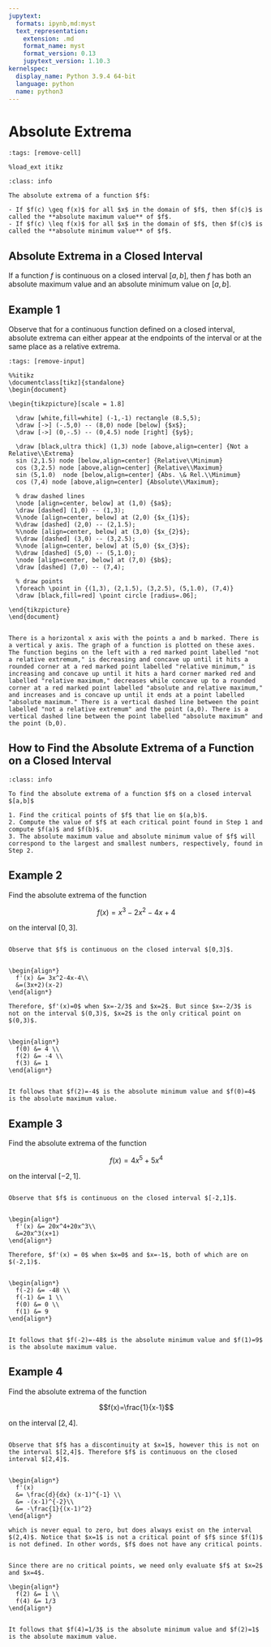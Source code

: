```yaml
---
jupytext:
  formats: ipynb,md:myst
  text_representation:
    extension: .md
    format_name: myst
    format_version: 0.13
    jupytext_version: 1.10.3
kernelspec:
  display_name: Python 3.9.4 64-bit
  language: python
  name: python3
---
```

# Absolute Extrema

```{code-cell}
:tags: [remove-cell]

%load_ext itikz
```

```{admonition} Definition
:class: info

The absolute extrema of a function $f$:

- If $f(c) \geq f(x)$ for all $x$ in the domain of $f$, then $f(c)$ is called the **absolute maximum value** of $f$.
- If $f(c) \leq f(x)$ for all $x$ in the domain of $f$, then $f(c)$ is called the **absolute minimum value** of $f$.
```

## Absolute Extrema in a Closed Interval

If a function $f$ is continuous on a closed interval $[a,b]$, then $f$ has both an absolute maximum value and an absolute minimum value on $[a,b]$.

## Example 1

Observe that for a continuous function defined on a closed interval, absolute extrema can either appear at the endpoints of the interval or at the same place as a relative extrema.

```{code-cell}
:tags: [remove-input]

%%itikz
\documentclass[tikz]{standalone}
\begin{document}

\begin{tikzpicture}[scale = 1.8]

  \draw [white,fill=white] (-1,-1) rectangle (8.5,5);
  \draw [->] (-.5,0) -- (8,0) node [below] {$x$};
  \draw [->] (0,-.5) -- (0,4.5) node [right] {$y$};

  \draw [black,ultra thick] (1,3) node [above,align=center] {Not a Relative\\Extrema} 
  sin (2,1.5) node [below,align=center] {Relative\\Minimum} 
  cos (3,2.5) node [above,align=center] {Relative\\Maximum}
  sin (5,1.0)  node [below,align=center] {Abs. \& Rel.\\Minimum} 
  cos (7,4) node [above,align=center] {Absolute\\Maximum};

  % draw dashed lines
  \node [align=center, below] at (1,0) {$a$};
  \draw [dashed] (1,0) -- (1,3);
  %\node [align=center, below] at (2,0) {$x_{1}$};
  %\draw [dashed] (2,0) -- (2,1.5);
  %\node [align=center, below] at (3,0) {$x_{2}$};
  %\draw [dashed] (3,0) -- (3,2.5);
  %\node [align=center, below] at (5,0) {$x_{3}$};
  %\draw [dashed] (5,0) -- (5,1.0);
  \node [align=center, below] at (7,0) {$b$};
  \draw [dashed] (7,0) -- (7,4);

  % draw points
  \foreach \point in {(1,3), (2,1.5), (3,2.5), (5,1.0), (7,4)}
  \draw [black,fill=red] \point circle [radius=.06];

\end{tikzpicture}
\end{document} 
```
```{dropdown} **Long Text Descriptions**

There is a horizontal x axis with the points a and b marked. There is a vertical y axis. The graph of a function is plotted on these axes. The function begins on the left with a red marked point labelled "not a relative extremum," is decreasing and concave up until it hits a rounded corner at a red marked point labelled "relative minimum," is increasing and concave up until it hits a hard corner marked red and labelled "relative maximum," decreases while concave up to a rounded corner at a red marked point labelled "absolute and relative maximum," and increases and is concave up until it ends at a point labelled "absolute maximum." There is a vertical dashed line between the point labelled "not a relative extremum" and the point (a,0). There is a vertical dashed line between the point labelled "absolute maximum" and the point (b,0).

```

## How to Find the Absolute Extrema of a Function on a Closed Interval

```{admonition} Finding Absolute Extrema on a Closed Interval
:class: info

To find the absolute extrema of a function $f$ on a closed interval $[a,b]$

1. Find the critical points of $f$ that lie on $(a,b)$.
2. Compute the value of $f$ at each critical point found in Step 1 and compute $f(a)$ and $f(b)$.
3. The absolute maximum value and absolute minimum value of $f$ will correspond to the largest and smallest numbers, respectively, found in Step 2.
```

## Example 2

Find the absolute extrema of the function 

$$f(x)=x^3-2x^2-4x+4$$ 

on the interval $[0,3]$.

```{dropdown} **Step 1:** Decide whether $f$ is continuous on the interval.

Observe that $f$ is continuous on the closed interval $[0,3]$.
```

```{dropdown} **Step 2:** Find the critical points of $f$ on $(0,3)$, if any.

\begin{align*}
  f'(x) &= 3x^2-4x-4\\
  &=(3x+2)(x-2)
\end{align*}

Therefore, $f'(x)=0$ when $x=-2/3$ and $x=2$. But since $x=-2/3$ is not on the interval $(0,3)$, $x=2$ is the only critical point on $(0,3)$.
```

```{dropdown} **Step 3:** Evaluate $f(x)$ at critical points on $(0,3)$ and the endpoints of $[0,3]$.

\begin{align*}
  f(0) &= 4 \\
  f(2) &= -4 \\
  f(3) &= 1 
\end{align*}
```

```{dropdown} **Step 4:** Find absolute extrema by comparing values from Step 3.

It follows that $f(2)=-4$ is the absolute minimum value and $f(0)=4$ is the absolute maximum value.
```

## Example 3

Find the absolute extrema of the function 

$$f(x)=4x^5+5x^4$$ 

on the interval $[-2,1]$.

```{dropdown} **Step 1:** Decide whether $f$ is continuous on the interval.

Observe that $f$ is continuous on the closed interval $[-2,1]$.
```

```{dropdown} **Step 2:** Find the critical points of $f$ on $(-2,1)$, if any.

\begin{align*}
  f'(x) &= 20x^4+20x^3\\
  &=20x^3(x+1)
\end{align*}

Therefore, $f'(x) = 0$ when $x=0$ and $x=-1$, both of which are on $(-2,1)$.
```

```{dropdown} **Step 3:** Evaluate $f(x)$ at critical points on $(-2,1)$ and the endpoints of $[-2,1]$.

\begin{align*}
  f(-2) &= -48 \\
  f(-1) &= 1 \\
  f(0) &= 0 \\
  f(1) &= 9 
\end{align*}
```

```{dropdown} **Step 4:** Find absolute extrema by comparing values from Step 3.

It follows that $f(-2)=-48$ is the absolute minimum value and $f(1)=9$ is the absolute maximum value.
```

## Example 4

Find the absolute extrema of the function 

$$f(x)=\frac{1}{x-1}$$ 

on the interval $[2,4]$.

```{dropdown} **Step 1:** Decide whether $f$ is continuous on the interval.

Observe that $f$ has a discontinuity at $x=1$, however this is not on the interval $[2,4]$. Therefore $f$ is continuous on the closed interval $[2,4]$.  
```

```{dropdown} **Step 2:** Find the critical points of $f$ on $(2,4)$, if any.

\begin{align*}
  f'(x) 
  &= \frac{d}{dx} (x-1)^{-1} \\
  &= -(x-1)^{-2}\\
  &= -\frac{1}{(x-1)^2}
\end{align*}

which is never equal to zero, but does always exist on the interval $(2,4)$. Notice that $x=1$ is not a critical point of $f$ since $f(1)$ is not defined. In other words, $f$ does not have any critical points. 
```

```{dropdown} **Step 3:** Evaluate $f(x)$ at critical points on $(2,4)$ and the endpoints of $[2,4]$.

Since there are no critical points, we need only evaluate $f$ at $x=2$ and $x=4$.

\begin{align*}
  f(2) &= 1 \\
  f(4) &= 1/3
\end{align*}
```

```{dropdown} **Step 4:** Find absolute extrema by comparing values from Step 3.

It follows that $f(4)=1/3$ is the absolute minimum value and $f(2)=1$ is the absolute maximum value.
```